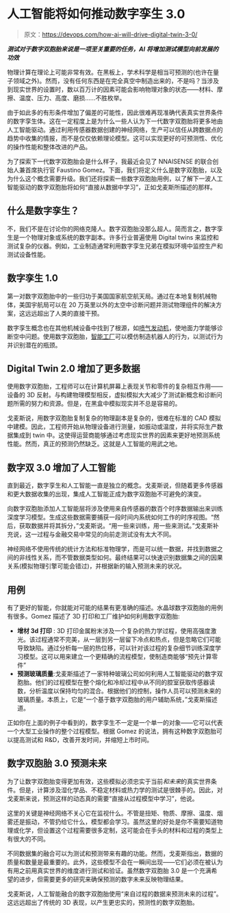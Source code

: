 # 人工智能将如何推动数字孪生 3.0

> 原文：<https://devops.com/how-ai-will-drive-digital-twin-3-0/>

***测试对于数字双胞胎来说是一项至关重要的任务，AI 将增加测试模型向前发展的功效***

物理计算在理论上可能非常有效。在黑板上，学术科学是相当可预测的(也许在量子领域之外)。然而，没有任何东西是在完全真空中制造出来的，不是吗？当涉及到现实世界的设置时，数以百万计的因素可能会影响物理对象的状态——材料、摩擦、温度、压力、高度、磨损……不胜枚举。

由于如此多的有形条件增加了偏差的可能性，因此很难再现准确代表真实世界条件的数字孪生体。这在一定程度上是为什么一些人认为下一代数字双胞胎将更多地由人工智能驱动。通过利用传感器数据创建的神经网络，生产可以信任从跨数据点的趋势中收集的情报，而不是仅仅依赖理论模型。这可以实现更好的可预测性、优化的操作性能和整体改进的产品。

为了探索下一代数字双胞胎会是什么样子，我最近会见了 NNAISENSE 的联合创始人兼首席执行官 Faustino Gomez。下面，我们将定义什么是数字双胞胎，以及为什么这个概念需要升级。我们还将探索一些数字双胞胎用例，以了解下一波人工智能驱动的数字双胞胎将如何“直接从数据中学习”，正如戈麦斯所描述的那样。

## 什么是数字孪生？

不，我们不是在讨论你的网络克隆人。数字双胞胎没那么超人。简而言之，数字孪生是一个物理对象或系统的数字副本。许多行业普遍使用 Digital twins 来监控和测试复杂的仪器。例如，工业制造通常利用数字孪生兄弟在模拟环境中监控生产和测试设备性能。

## 数字孪生 1.0

第一对数字双胞胎中的一些归功于美国国家航空航天局。通过在本地复制机械物体，美国宇航局可以在 20 万英里以外的太空中诊断问题并测试物理组件的解决方案，这远远超出了人类的直接干预。

数字孪生概念也在其他机械设备中找到了根源，如[喷气发动机](https://www.bbc.com/autos/story/20170214-how-jet-engines-are-made)，使地面力学能够诊断空中问题。使用数字双胞胎，[智能工厂](https://blog.westerndigital.com/digital-twins-optimize-robot-manufacturing-ops/)可以模仿制造机器人的行为，以测试行为并识别潜在的瓶颈。

## Digital Twin 2.0 增加了更多数据

使用数字双胞胎，工程师可以在计算机屏幕上表现关节和零件的复杂相互作用——设备的 3D 反射。与构建物理模型相反，虚拟模拟大大减少了测试新概念和诊断问题所需的努力和资源。但是，在黑盒中模拟现实并不总是容易的。

戈麦斯说，用数字双胞胎复制复杂的物理副本是复杂的，很难在标准的 CAD 模拟中建模。因此，工程师开始从物理设备进行测量，如振动或温度，并将实际生产数据集成到 twin 中。这使得运营商能够通过考虑现实世界的因素来更好地预测系统性能。然而，真正的预测仍然缺乏。这就是人工智能的用武之地。

## 数字双 3.0 增加了人工智能

直到最近，数字孪生和人工智能一直是独立的概念。戈麦斯说，但随着更多传感器和更大数据收集的出现，集成人工智能正成为数字双胞胎不可避免的演变。

向数字双胞胎添加人工智能层将涉及使用来自传感器的数百个时序数据输出来训练深度学习模型。生成这些数据需要捕获一段时间内系统如何工作的时序视图。“然后，获取数据并将其拆分，”戈麦斯说。“用一些来训练，用一些来测试。”戈麦斯补充说，这一过程与金融交易中常见的向前走测试没有太大不同。

神经网络不使用传统的统计方法和标准物理学，而是可以统一数据，并找到数据之间的非线性关系，而不管数据类型如何。最终结果可以快速识别数据集之间的因果关系(模拟物理引擎可能会错过)，并根据新的输入预测未来的状况。

## 用例

有了更好的智能，你就能对可能的结果有更准确的描述。水晶球数字双胞胎的用例有很多。Gomez 描述了 3D 打印和工厂维护如何利用数字双胞胎:

*   **增材 3d 打印** : 3D 打印金属粉末涉及一个复杂的热力学过程，使用高强度激光。该过程通常不完美，从一层到另一层留下冷点和热点，但是忽略它们可能导致缺陷。通过分析每一层的热位移，可以针对该过程的复杂细节训练深度学习模型。这可以用来建立一个更精确的流程模型，使制造商能够“预先计算零件”
*   **预测玻璃质量**:戈麦斯描述了一家特种玻璃公司如何利用人工智能驱动的数字双胞胎。他们的过程模型在整个熔化和冷却过程中从不同的腔室获取传感器读数，分析温度以保持均匀的混合。根据他们的控制，操作人员可以预测未来的玻璃质量。本质上，它是“一个基于数字双胞胎的用户辅助系统，”戈麦斯描述道。

正如你在上面的例子中看到的，数字孪生不一定是一个单一的对象——它可以代表一个大型工业操作的整个过程模型。根据 Gomez 的说法，拥有这种数字双胞胎可以提高测试和 R&D，改善开发时间，并缩短上市时间。

## 数字双胞胎 3.0 预测未来

为了让数字双胞胎变得更加有效，这些模拟必须忠实于当前*和未来*的真实世界条件。但是，计算涉及湿化学品、不稳定材料或热力学的测试是很棘手的。因此，对戈麦斯来说，预测这样的动态真的需要“直接从过程模型中学习”，他说。

这里的关键是神经网络不关心它在监视什么。不管是扭矩、物质、摩擦、温度、烟雾还是振动，不管扔给它什么，模型都会学习。虽然这里的好处是你不需要知道物理或化学，但设置这个过程需要很多定制，这可能会在手头的材料和过程的类型上有很大的不同。

不同数据集的融合可以为测试和预测带来有趣的功能。然而，戈麦斯指出，数据的质量和数量是最重要的。此外，这些模型不会在一瞬间出现——它们必须在被认为有用之前用真实世界的维度进行测试和验证。虽然数字双胞胎 3.0 是一个充满希望的进步，但需要更多的研究来确保预测的数字未来反映物理结果。

戈麦斯说，人工智能融合的数字双胞胎使用“来自过程的数据来预测未来的过程”。这远远超出了传统的 3D 表现，以产生更忠实的，预测性的数字双胞胎。